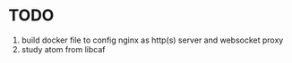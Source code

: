 # TODO
1. build docker file to config nginx as http(s) server and websocket proxy
2. study atom from libcaf

